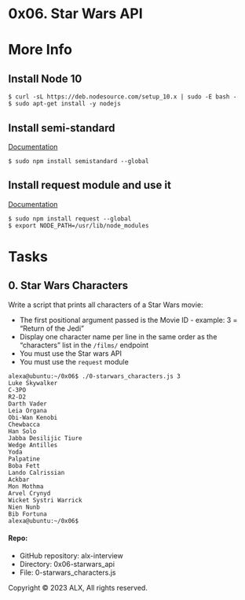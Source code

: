 # 0x06. Star Wars API
# More Info
## Install Node 10
```
$ curl -sL https://deb.nodesource.com/setup_10.x | sudo -E bash -
$ sudo apt-get install -y nodejs
```
## Install semi-standard
[Documentation](https://github.com/standard/semistandard)
```
$ sudo npm install semistandard --global
```
## Install request module and use it
[Documentation](https://github.com/request/request)
```
$ sudo npm install request --global
$ export NODE_PATH=/usr/lib/node_modules
```
# Tasks
## 0. Star Wars Characters
Write a script that prints all characters of a Star Wars movie:
* The first positional argument passed is the Movie ID - example: 3 = “Return of the Jedi”
* Display one character name per line in the same order as the “characters” list in the `/films/` endpoint
* You must use the Star wars API
* You must use the `request` module
```
alexa@ubuntu:~/0x06$ ./0-starwars_characters.js 3
Luke Skywalker
C-3PO
R2-D2
Darth Vader
Leia Organa
Obi-Wan Kenobi
Chewbacca
Han Solo
Jabba Desilijic Tiure
Wedge Antilles
Yoda
Palpatine
Boba Fett
Lando Calrissian
Ackbar
Mon Mothma
Arvel Crynyd
Wicket Systri Warrick
Nien Nunb
Bib Fortuna
alexa@ubuntu:~/0x06$
``` 
#### Repo:
* GitHub repository: alx-interview
* Directory: 0x06-starwars_api
* File: 0-starwars_characters.js
    
Copyright © 2023 ALX, All rights reserved.
